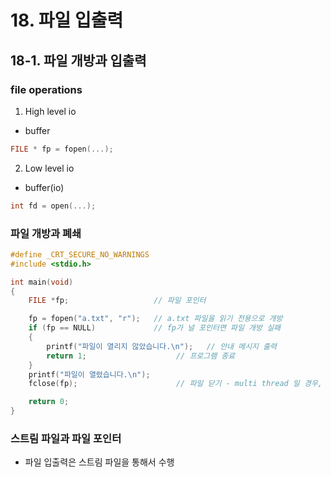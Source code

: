 # 18. 파일 입출력
## 18-1. 파일 개방과 입출력
### file operations
1. High level io
- buffer
```c
FILE * fp = fopen(...);
```

2. Low level io
- buffer(io)
```c
int fd = open(...);
```

### 파일 개방과 폐쇄
```c
#define _CRT_SECURE_NO_WARNINGS
#include <stdio.h>

int main(void)
{
	FILE *fp;                   // 파일 포인터

	fp = fopen("a.txt", "r");   // a.txt 파일을 읽기 전용으로 개방
	if (fp == NULL)             // fp가 널 포인터면 파일 개방 실패
	{
		printf("파일이 열리지 않았습니다.\n");   // 안내 메시지 출력
		return 1;                    // 프로그램 종료
	}
	printf("파일이 열렸습니다.\n");
	fclose(fp);                      // 파일 닫기 - multi thread 일 경우, 필수로 닫아야함

	return 0;
}
```

### 스트림 파일과 파일 포인터
- 파일 입출력은 스트림 파일을 통해서 수행
